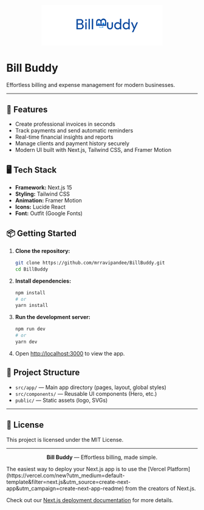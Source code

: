 <p align="center">
  <img src="./public/BillBuddy.svg" alt="Bill Buddy Logo" width="320" />
</p>

# Bill Buddy

Effortless billing and expense management for modern businesses.

---

## 🚀 Features

- Create professional invoices in seconds
- Track payments and send automatic reminders
- Real-time financial insights and reports
- Manage clients and payment history securely
- Modern UI built with Next.js, Tailwind CSS, and Framer Motion

## 🖥️ Tech Stack

- **Framework:** Next.js 15
- **Styling:** Tailwind CSS
- **Animation:** Framer Motion
- **Icons:** Lucide React
- **Font:** Outfit (Google Fonts)

## 📦 Getting Started

1. **Clone the repository:**
	```sh
	git clone https://github.com/mrravipandee/BillBuddy.git
	cd BillBuddy
	```
2. **Install dependencies:**
	```sh
	npm install
	# or
	yarn install
	```
3. **Run the development server:**
	```sh
	npm run dev
	# or
	yarn dev
	```
4. Open [http://localhost:3000](http://localhost:3000) to view the app.

## 📁 Project Structure

- `src/app/` — Main app directory (pages, layout, global styles)
- `src/components/` — Reusable UI components (Hero, etc.)
- `public/` — Static assets (logo, SVGs)

---

## 📄 License

This project is licensed under the MIT License.

---

<p align="center">
  <b>Bill Buddy</b> — Effortless billing, made simple.
</p>
The easiest way to deploy your Next.js app is to use the [Vercel Platform](https://vercel.com/new?utm_medium=default-template&filter=next.js&utm_source=create-next-app&utm_campaign=create-next-app-readme) from the creators of Next.js.

Check out our [Next.js deployment documentation](https://nextjs.org/docs/app/building-your-application/deploying) for more details.
